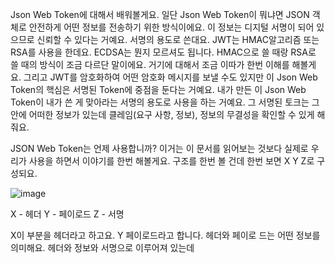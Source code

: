 Json Web Token에 대해서 배워볼게요. 일단 Json Web Token이 뭐냐면 JSON 객체로 안전하게 어떤 정보를 전송하기 위한 방식이에요. 이 정보는 디지털 서명이 되어 있으므로 신뢰할 수 있다는 거예요. 서명의 용도로 쓴대요. JWT는 HMAC알고리즘 또는 RSA를 사용을 한데요. ECDSA는 뭔지 모르셔도 됩니다. 
HMAC으로 쓸 때랑 RSA로 쓸 때의 방식이 조금 다르단 말이에요. 거기에 대해서 조금 이따가 한번 이해를 해볼게요. 그리고 JWT를 암호화하여 어떤 암호화 메시지를 보낼 수도 있지만 이 Json Web Token의 핵심은 서명된 Token에 중점을 둔다는 거예요. 
내가 만든 이 Json Web Token이 내가 쓴 게 맞아라는 서명의 용도로 사용을 하는 거예요. 그 서명된 토크는 그 안에 어떠한 정보가 있는데 클레임(요구 사항, 정보), 정보의 무결성을 확인할 수 있게 해줘요.

JSON Web Token는 언제 사용합니까? 이거는 이 문서를 읽어보는 것보다 실제로 우리가 사용을 하면서 이야기를 한번 해볼게요. 구조를 한번 볼 건데 한번 보면 X Y Z로 구성되요. 

![image](https://user-images.githubusercontent.com/79847020/145714773-2827ebcd-46b1-48a4-8e30-2b1d11690cdf.png)

X - 헤더
Y - 페이로드
Z - 서명

X이 부분을 헤더라고 하고요. Y 페이로드라고 합니다. 헤더와 페이로 드는 어떤 정보를 의미해요. 
헤더와 정보와 서명으로 이루어져 있는데
